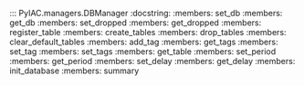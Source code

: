 ::: PyIAC.managers.DBManager
    :docstring:
    :members: set_db
    :members: get_db
    :members: set_dropped
    :members: get_dropped
    :members: register_table
    :members: create_tables
    :members: drop_tables
    :members: clear_default_tables
    :members: add_tag
    :members: get_tags
    :members: set_tag
    :members: set_tags
    :members: get_table
    :members: set_period
    :members: get_period
    :members: set_delay
    :members: get_delay
    :members: init_database
    :members: summary
